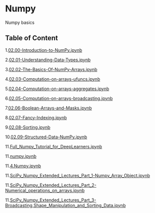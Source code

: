 # Numpy
Numpy basics 
## Table of Content

1.[02.00-Introduction-to-NumPy.ipynb](https://github.com/TejasAnvekar/Numpy/blob/master/02.00-Introduction-to-NumPy.ipynb)<br>

2.[02.01-Understanding-Data-Types.ipynb](https://github.com/TejasAnvekar/Numpy/blob/master/02.01-Understanding-Data-Types.ipynb)<br>

3.[02.02-The-Basics-Of-NumPy-Arrays.ipynb](https://github.com/TejasAnvekar/Numpy/blob/master/02.02-The-Basics-Of-NumPy-Arrays.ipynb)<br>

4.[02.03-Computation-on-arrays-ufuncs.ipynb](https://github.com/TejasAnvekar/Numpy/blob/master/02.03-Computation-on-arrays-ufuncs.ipynb)<br>

5.[02.04-Computation-on-arrays-aggregates.ipynb](https://github.com/TejasAnvekar/Numpy/blob/master/02.04-Computation-on-arrays-aggregates.ipynb)<br>

6.[02.05-Computation-on-arrays-broadcasting.ipynb](https://github.com/TejasAnvekar/Numpy/blob/master/02.05-Computation-on-arrays-broadcasting.ipynb)<br>

7.[02.06-Boolean-Arrays-and-Masks.ipynb](https://github.com/TejasAnvekar/Numpy/blob/master/02.06-Boolean-Arrays-and-Masks.ipynb)<br>

8.[02.07-Fancy-Indexing.ipynb](https://github.com/TejasAnvekar/Numpy/blob/master/02.07-Fancy-Indexing.ipynb)<br>

9.[02.08-Sorting.ipynb](https://github.com/TejasAnvekar/Numpy/blob/master/02.08-Sorting.ipynb)<br>

10.[02.09-Structured-Data-NumPy.ipynb](https://github.com/TejasAnvekar/Numpy/blob/master/02.09-Structured-Data-NumPy.ipynb)<br>

11.[Full_Numpy_Tutorial_for_DeepLearners.ipynb](https://github.com/TejasAnvekar/Numpy/blob/master/Full_Numpy_Tutorial_for_DeepLearners.ipynb)<br>

11.[numpy.ipynb](https://github.com/TejasAnvekar/Numpy/blob/master/numpy.ipynb)<br>

11.[4.Numpy.ipynb](https://github.com/TejasAnvekar/Numpy/blob/master/4.Numpy.ipynb)<br>

11.[SciPy_Numpy_Extended_Lectures_Part_1-Numpy_Array_Object.ipynb](https://github.com/TejasAnvekar/Numpy/blob/master/SciPy_Numpy_Extended_Lectures_Part_1-Numpy_Array_Object.ipynb)<br>

11.[SciPy_Numpy_Extended_Lectures_Part_2-Numerical_operations_on_arrays.ipynb](https://github.com/TejasAnvekar/Numpy/blob/master/SciPy_Numpy_Extended_Lectures_Part_2-Numerical_operations_on_arrays.ipynb)<br>

11.[SciPy_Numpy_Extended_Lectures_Part_3-Broadcasting,Shape_Manipulation_and_Sorting_Data.ipynb](https://github.com/TejasAnvekar/Numpy/blob/master/SciPy_Numpy_Extended_Lectures_Part_3-Broadcasting,Shape_Manipulation_and_Sorting_Data.ipynb)<br>
